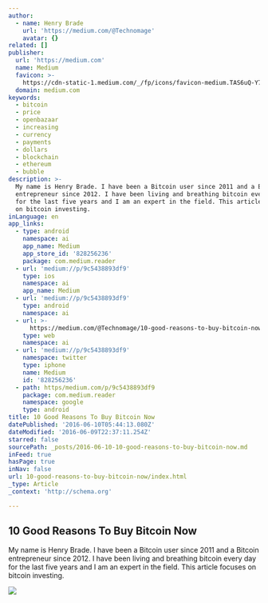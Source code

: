 ```yaml
---
author:
  - name: Henry Brade
    url: 'https://medium.com/@Technomage'
    avatar: {}
related: []
publisher:
  url: 'https://medium.com'
  name: Medium
  favicon: >-
    https://cdn-static-1.medium.com/_/fp/icons/favicon-medium.TAS6uQ-Y7kcKgi0xjcYHXw.ico
  domain: medium.com
keywords:
  - bitcoin
  - price
  - openbazaar
  - increasing
  - currency
  - payments
  - dollars
  - blockchain
  - ethereum
  - bubble
description: >-
  My name is Henry Brade. I have been a Bitcoin user since 2011 and a Bitcoin
  entrepreneur since 2012. I have been living and breathing bitcoin every day
  for the last five years and I am an expert in the field. This article focuses
  on bitcoin investing.
inLanguage: en
app_links:
  - type: android
    namespace: ai
    app_name: Medium
    app_store_id: '828256236'
    package: com.medium.reader
  - url: 'medium://p/9c5438893df9'
    type: ios
    namespace: ai
    app_name: Medium
  - url: 'medium://p/9c5438893df9'
    type: android
    namespace: ai
  - url: >-
      https://medium.com/@Technomage/10-good-reasons-to-buy-bitcoin-now-9c5438893df9
    type: web
    namespace: ai
  - url: 'medium://p/9c5438893df9'
    namespace: twitter
    type: iphone
    name: Medium
    id: '828256236'
  - path: https/medium.com/p/9c5438893df9
    package: com.medium.reader
    namespace: google
    type: android
title: 10 Good Reasons To Buy Bitcoin Now
datePublished: '2016-06-10T05:44:13.080Z'
dateModified: '2016-06-09T22:37:11.254Z'
starred: false
sourcePath: _posts/2016-06-10-10-good-reasons-to-buy-bitcoin-now.md
inFeed: true
hasPage: true
inNav: false
url: 10-good-reasons-to-buy-bitcoin-now/index.html
_type: Article
_context: 'http://schema.org'

---
```

<article style=""><h1>10 Good Reasons To Buy Bitcoin Now</h1><p>My name is Henry Brade. I have been a Bitcoin user since 2011 and a Bitcoin entrepreneur since 2012. I have been living and breathing bitcoin every day for the last five years and I am an expert in the field. This article focuses on bitcoin investing.</p><img src="https://cdn-images-2.medium.com/max/1200/1*LYYAR4H3AQ2jcAL9uq18mg.png" /></article>